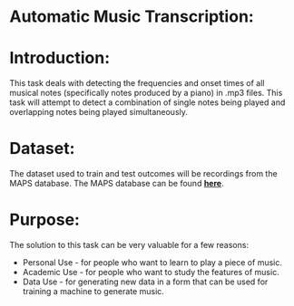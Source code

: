 # Automatic Music Transcription:
# Introduction:
This task deals with detecting the frequencies and onset times of all musical notes (specifically notes produced by a piano) in .mp3 files. This task will attempt to detect a combination of single notes being played and overlapping notes being played simultaneously.
# Dataset:
The dataset used to train and test outcomes will be recordings from the MAPS database. The MAPS database can be found [**here**](
http://www.tsi.telecom-paristech.fr/aao/en/2010/07/08/maps-database-a-piano-database-for-multipitch-estimation-and-automatic-transcription-of-music/).
# Purpose:
The solution to this task can be very valuable for a few reasons:
* Personal Use - for people who want to learn to play a piece of music.
* Academic Use - for people who want to study the features of music.
* Data Use - for generating new data in a form that can be used for training a machine to generate music.

